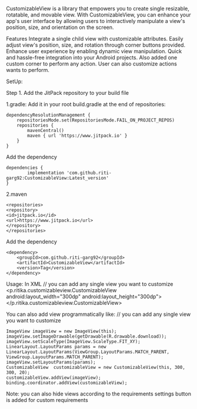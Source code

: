 CustomizableView is a library that empowers you to create single resizable, rotatable, and movable view. With CustomizableView, you 
can enhance your app's user interface by allowing users to interactively manipulate a view's position, size, and orientation on the screen.

Features
Integrate a single child view with customizable attributes.
Easily adjust view's position, size, and rotation through corner buttons provided.
Enhance user experience by enabling dynamic view manipulation.
Quick and hassle-free integration into your Android projects.
Also added one custom corner to perform any action.
User can also customize actions wants to perform.

SetUp:

Step 1. Add the JitPack repository to your build file

1.gradle:
Add it in your root build.gradle at the end of repositories:

	dependencyResolutionManagement {
		repositoriesMode.set(RepositoriesMode.FAIL_ON_PROJECT_REPOS)
		repositories {
			mavenCentral()
			maven { url 'https://www.jitpack.io' }
		}
	}
Add the dependency

	dependencies {
	        implementation 'com.github.riti-garg92:CustomizableView:Latest_version'
	}

2.maven

	<repositories>
	<repository>
	<id>jitpack.io</id>
	<url>https://www.jitpack.io</url>
	</repository>
	</repositories>

Add the dependency

	<dependency>
	    <groupId>com.github.riti-garg92</groupId>
	    <artifactId>CustomizableView</artifactId>
	    <version>Tag</version>
	</dependency>

Usage:
In XML
// you can add any single view you want to customize
	<p.ritika.customizableview.CustomizableView
	android:layout_width="300dp"
	android:layout_height="300dp">
        <ImageView
            android:layout_width="match_parent"
            android:layout_height="match_parent"
            android:src="@drawable/download"
            android:scaleType="fitXY"/>
    </p.ritika.customizableview.CustomizableView>

You can also add view programmatically like:
// you can add any single view you want to customize

	ImageView imageView = new ImageView(this);
	imageView.setImageDrawable(getDrawable(R.drawable.download));
	imageView.setScaleType(ImageView.ScaleType.FIT_XY);
	LinearLayout.LayoutParams params = new LinearLayout.LayoutParams(ViewGroup.LayoutParams.MATCH_PARENT, ViewGroup.LayoutParams.MATCH_PARENT);
	imageView.setLayoutParams(params);
	CustomizableView  customizableView = new CustomizableView(this, 300, 300, 20);
	customizableView.addView(imageView);
	binding.coordinator.addView(customizableView);


Note: you can also hide views according to the requirements
settings button is added for custom requirements
